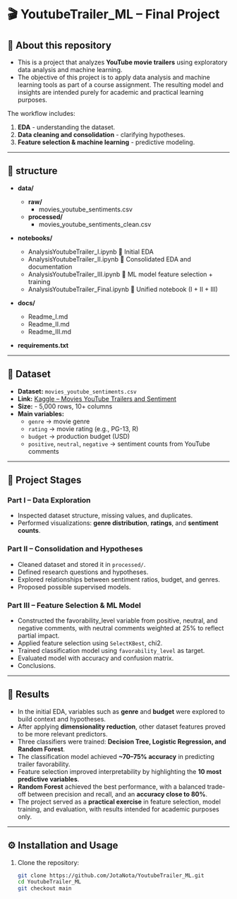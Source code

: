 # 🎬 YoutubeTrailer_ML – Final Project

## 📌 About this repository  
- This is a project that analyzes **YouTube movie trailers** using exploratory data analysis and machine learning.  
- The objective of this project is to apply data analysis and machine learning tools as part of a course assignment. The resulting model and insights are intended purely for academic and practical learning purposes.

The workflow includes:  
1. **EDA** - understanding the dataset.  
2. **Data cleaning and consolidation** - clarifying hypotheses.  
3. **Feature selection & machine learning** - predictive modeling.  

---

## 📂 structure 
- **data/**
  - **raw/**
    - movies_youtube_sentiments.csv
  - **processed/**
    - movies_youtube_sentiments_clean.csv  

- **notebooks/**
  - AnalysisYoutubeTrailer_I.ipynb              📒 Initial EDA  
  - AnalysisYoutubeTrailer_II.ipynb             📒 Consolidated EDA and documentation  
  - AnalysisYoutubeTrailer_III.ipynb            📒 ML model feature selection + training  
  - AnalysisYoutubeTrailer_Final.ipynb          📒 Unified notebook (I + II + III)  

- **docs/**
  - Readme_I.md  
  - Readme_II.md  
  - Readme_III.md  

- **requirements.txt**  
---

## 📌 Dataset  

- **Dataset:** `movies_youtube_sentiments.csv`  
- **Link:** [Kaggle – Movies YouTube Trailers and Sentiment](https://www.kaggle.com/datasets/dineshvasired/movies-youtube-trailers-and-sentimentdinesh-dinesh)  
- **Size:** - 5,000 rows, 10+ columns   
- **Main variables:**  
  - `genre` → movie genre  
  - `rating` → movie rating (e.g., PG-13, R)  
  - `budget` → production budget (USD)  
  - `positive`, `neutral`, `negative` → sentiment counts from YouTube comments  

---

## 📌 Project Stages  

###  Part I – Data Exploration  
- Inspected dataset structure, missing values, and duplicates.  
- Performed visualizations: **genre distribution**, **ratings**, and **sentiment counts**.  

### Part II – Consolidation and Hypotheses  
- Cleaned dataset and stored it in `processed/`.  
- Defined research questions and hypotheses.  
- Explored relationships between sentiment ratios, budget, and genres.  
- Proposed possible supervised models.  

### Part III – Feature Selection & ML Model  
- Constructed the favorability_level variable from positive, neutral, and negative comments, with neutral comments weighted at 25% to reflect partial impact. 
- Applied feature selection using `SelectKBest`, chi2.  
- Trained classification model using `favorability_level` as target.  
- Evaluated model with accuracy and confusion matrix.  
- Conclusions.  

---

## 📌 Results  

- In the initial EDA, variables such as **genre** and **budget** were explored to build context and hypotheses.  
- After applying **dimensionality reduction**, other dataset features proved to be more relevant predictors.  
- Three classifiers were trained: **Decision Tree, Logistic Regression, and Random Forest**.  
- The classification model achieved **~70–75% accuracy** in predicting trailer favorability.  
- Feature selection improved interpretability by highlighting the **10 most predictive variables**.  
- **Random Forest** achieved the best performance, with a balanced trade-off between precision and recall, and an **accuracy close to 80%**.  
- The project served as a **practical exercise** in feature selection, model training, and evaluation, with results intended for academic purposes only.  
 

---

## ⚙️ Installation and Usage  

1. Clone the repository:  
   ```bash
   git clone https://github.com/JotaNota/YoutubeTrailer_ML.git
   cd YoutubeTrailer_ML
   git checkout main
